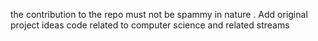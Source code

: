 the contribution to the repo must not be spammy in nature . Add original project ideas code related to computer science and related streams
